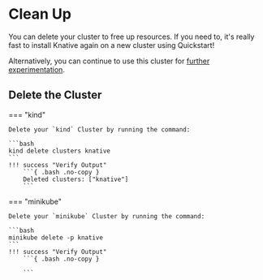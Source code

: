 # Clean Up

You can delete your cluster to free up resources.
If you need to, it's really fast to install Knative again on a new cluster using Quickstart!

Alternatively, you can continue to use this cluster for [further experimentation](next-steps.md).

## Delete the Cluster

=== "kind"

    Delete your `kind` Cluster by running the command:

    ```bash
    kind delete clusters knative
    ```
    !!! success "Verify Output"
        ```{ .bash .no-copy }
        Deleted clusters: ["knative"]
        ```

=== "minikube"

    Delete your `minikube` Cluster by running the command:

    ```bash
    minikube delete -p knative
    ```
    !!! success "Verify Output"
        ```{ .bash .no-copy }

        ```
